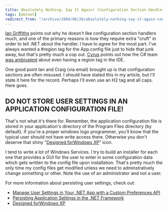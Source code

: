 ```yaml
---
title: Absolutely Nothing. Say It Again! (Configuration Section Handlers)
tags: [dotnet]
redirect_from: "/archive/2004/06/26/absolutely-nothing-say-it-again-configuration-section-handlers.aspx/"
---
```


[Ian
Griffiths](http://www.interact-sw.co.uk/iangblog/2004/06/28/configsections)
points out why he doesn't like configuration section handlers much, and
one of the primary reasons is how they require extra "cruft" in order to
tell .NET about the handler. I have to agree for the most part. I've
always wanted a \#region tag for the App.config file just to hide that
junk away, but that's pretty much a cop out.
[Cyrus](http://blogs.msdn.com/cyrusn/) points out how the C# team [was
ambivalent](http://blogs.msdn.com/cyrusn/archive/2004/06/23/163390.aspx)
about even having a region tag in the IDE.

One good point Ian and Craig (via email) brought up is that
configuration sections are often misused. I should have stated this in
my article, but I'll state it here for the record. Perhaps I'll even use
an H2 tag and all caps. Here goes.

DO NOT STORE USER SETTINGS IN AN APPLICATION CONFIGURATION FILE!
----------------------------------------------------------------

That's not what it's there for. Remember, the application configuration
file is stored in your application's directory of the Program Files
directory (by default). If you're a proper windows logo programmer,
you'll know that the typical user should not have write access there.
Otherwise you don't deserve that shiny "[Designed forWindows
XP](http://www.microsoft.com/winlogo/software/windowsxp-sw.mspx)" icon.

I tend to write a lot of Windows Services. I try to build an installer
for each one that provides a GUI for the user to enter in some
configuration data which gets written to the config file upon
installation. That's pretty much the only time my config files get
modified unless we need to adminstratively change something or other.
Note the use of an administrator and not a user.

For more information about persisting user settings, check out:

-   [Manage User Settings in Your .NET App with a Custom Preferences
    API](http://msdn.microsoft.com/msdnmag/issues/04/07/CustomPreferences/default.aspx)
-   [Persisting Application Settings in the .NET
    Framework](http://msdn.microsoft.com/library/default.asp?url=/library/en-us/dndotnet/html/persistappsettnet.asp)
-   [Designed forWindows
    XP](http://www.microsoft.com/winlogo/software/windowsxp-sw.mspx)


